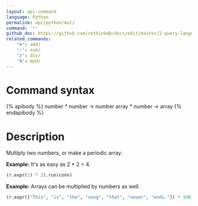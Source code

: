 ```yaml
---
layout: api-command 
language: Python
permalink: api/python/mul/
command: '*'
github_doc: https://github.com/rethinkdb/docs/edit/master/2-query-language/api/python/math-and-logic/mul.md
related_commands:
    '+': add/
    '-': sub/
    '/': div/
    '%': mod/
---
```


# Command syntax #

{% apibody %}
number * number &rarr; number
array * number &rarr; array
{% endapibody %}

# Description #

Multiply two numbers, or make a periodic array.

__Example:__ It's as easy as 2 * 2 = 4.

```py
(r.expr(2) * 2).run(conn)
```


__Example:__ Arrays can be multiplied by numbers as well.

```py
(r.expr(["This", "is", "the", "song", "that", "never", "ends."]) * 100).run(conn)
```


